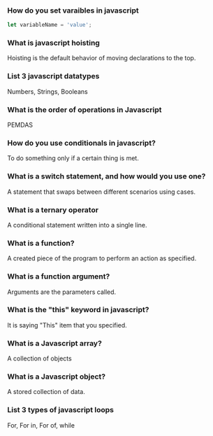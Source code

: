 ### How do you set varaibles in javascript

```javascript
let variableName = 'value';
```

### What is javascript hoisting

Hoisting is the default behavior of moving declarations to the top.

### List 3 javascript datatypes

Numbers, Strings, Booleans

### What is the order of operations in Javascript

PEMDAS

### How do you use conditionals in javascript?

To do something only if a certain thing is met.

### What is a switch statement, and how would you use one?

A statement that swaps between different scenarios using cases.

### What is a ternary operator

A conditional statement written into a single line.

### What is a function?

A created piece of the program to perform an action as specified.

### What is a function argument?

Arguments are the parameters called.

### What is the "this" keyword in javascript?

It is saying "This" item that you specified.

### What is a Javascript array?

A collection of objects

### What is a Javascript object?

A stored collection of data.

### List 3 types of javascript loops

For, For in, For of, while
